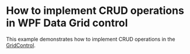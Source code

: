 # How to implement CRUD operations in WPF Data Grid control

This example demonstrates how to implement CRUD operations in the [GridControl](https://documentation.devexpress.com/WPF/DevExpress.Xpf.Grid.GridControl.class).
